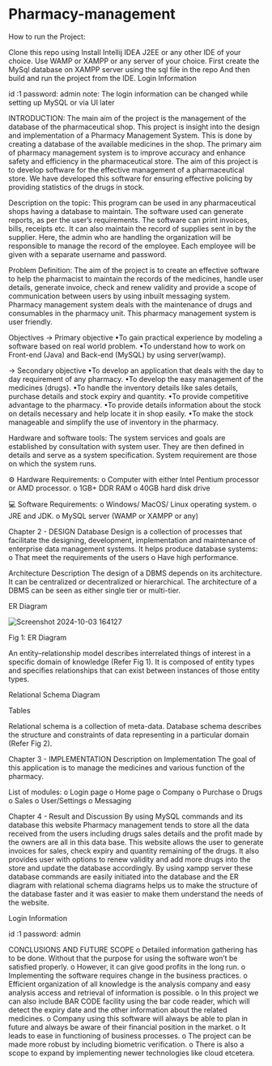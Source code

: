 # Pharmacy-management
How to run the Project:

Clone this repo using
Install Intellij IDEA J2EE or any other IDE of your choice.
Use WAMP or XAMPP or any server of your choice.
First create the MySql database on XAMPP server using the sql file in the repo
And then build and run the project from the IDE.
Login Information

id :1
password: admin 
note: The login information can be changed while setting up MySQL or via UI later

INTRODUCTION:
The main aim of the project is the management of the database of the pharmaceutical shop. This project is insight into the design and implementation of a Pharmacy Management System. This is done by creating a database of the available medicines in the shop. The primary aim of pharmacy management system is to improve accuracy and enhance safety and efficiency in the pharmaceutical store. The aim of this project is to develop software for the effective management of a pharmaceutical store. We have developed this software for ensuring effective policing by providing statistics of the drugs in stock.

Description on the topic:
This program can be used in any pharmaceutical shops having a database to maintain. The software used can generate reports, as per the user’s requirements. The software can print invoices, bills, receipts etc. It can also maintain the record of supplies sent in by the supplier. Here, the admin who are handling the organization will be responsible to manage the record of the employee. Each employee will be given with a separate username and password.

Problem Definition:
The aim of the project is to create an effective software to help the pharmacist to maintain the records of the medicines, handle user details, generate invoice, check and renew validity and provide a scope of communication between users by using inbuilt messaging system. Pharmacy management system deals with the maintenance of drugs and consumables in the pharmacy unit. This pharmacy management system is user friendly.

Objectives
-> Primary objective
•To gain practical experience by modeling a software based on real world problem.
•To understand how to work on Front-end (Java) and Back-end (MySQL) by using server(wamp).

-> Secondary objective
•To develop an application that deals with the day to day requirement of any pharmacy.
•To develop the easy management of the medicines (drugs).
•To handle the inventory details like sales details, purchase details and stock expiry and quantity.
•To provide competitive advantage to the pharmacy.
•To provide details information about the stock on details necessary and help locate it in shop easily.
•To make the stock manageable and simplify the use of inventory in the pharmacy.

Hardware and software tools:
The system services and goals are established by consultation with system user. They are then defined in details and serve as a system specification. System requirement are those on which the system runs.


⚙️ Hardware Requirements:
o Computer with either Intel Pentium processor or AMD processor.
o 1GB+ DDR RAM
o 40GB hard disk drive

💻 Software Requirements:
o Windows/ MacOS/ Linux operating system.
o JRE and JDK.
o MySQL server (WAMP or XAMPP or any)

Chapter 2 - DESIGN
Database Design is a collection of processes that facilitate the designing, development, implementation and maintenance of enterprise data management systems.
It helps produce database systems:
o That meet the requirements of the users
o Have high performance.


Architecture Description
The design of a DBMS depends on its architecture. It can be centralized or decentralized or hierarchical. The architecture of a DBMS can be seen as either single tier or multi-tier.

ER Diagram






![Screenshot 2024-10-03 164127](https://github.com/user-attachments/assets/49880427-8f33-4732-829d-260d82ec888e)



Fig 1: ER Diagram

An entity–relationship model describes interrelated things of interest in a specific domain of knowledge (Refer Fig 1). It is composed of entity types and specifies relationships that can exist between instances of those entity types.

Relational Schema Diagram

Tables


Relational schema is a collection of meta-data. Database schema describes the structure and constraints of data representing in a particular domain (Refer Fig 2).

Chapter 3 - IMPLEMENTATION
Description on Implementation
The goal of this application is to manage the medicines and various function of the pharmacy.

List of modules:
o Login page
o Home page
o Company
o Purchase
o Drugs
o Sales
o User/Settings
o Messaging

Chapter 4 - Result and Discussion
By using MySQL commands and its database this website Pharmacy management tends to store all the data received from the users including drugs sales details and the profit made by the owners are all in this data base. This website allows the user to generate invoices for sales, check expiry and quantity remaining of the drugs. It also provides user with options to renew validity and add more drugs into the store and update the database accordingly. By using xampp server these database commands are easily initiated into the database and the ER diagram with relational schema diagrams helps us to make the structure of the database faster and it was easier to make them understand the needs of the website.

Login Information

id :1
password: admin 

CONCLUSIONS AND FUTURE SCOPE
o Detailed information gathering has to be done. Without that the purpose for using the software won’t be satisfied properly.
o However, it can give good profits in the long run.
o Implementing the software requires change in the business practices.
o Efficient organization of all knowledge is the analysis company and easy analysis access and retrieval of information is possible.
o In this project we can also include BAR CODE facility using the bar code reader, which will detect the expiry date and the other information about the related medicines.
o Company using this software will always be able to plan in future and always be aware of their financial position in the market.
o It leads to ease in functioning of business processes.
o The project can be made more robust by including biometric verification.
o There is also a scope to expand by implementing newer technologies like cloud etcetera.
